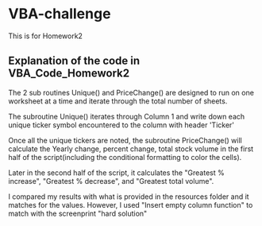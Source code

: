 # VBA-challenge
This is for Homework2

## Explanation of the code in VBA_Code_Homework2

The 2 sub routines Unique() and PriceChange() are designed to run on one worksheet at a time and iterate through the total number of sheets.

The subroutine Unique() iterates through Column 1 and write down each unique ticker symbol encountered to the column with header 'Ticker'

Once all the unique tickers are noted, the subroutine PriceChange() will calculate the Yearly change, percent change, total stock volume in the first half of the script(including the conditional formatting to color the cells).

Later in the second half of the script, it calculates the "Greatest % increase", "Greatest % decrease", and "Greatest total volume".

I compared my results with what is provided in the resources folder and it matches for the values. However, I used "Insert empty column function" to match with the screenprint "hard solution"
